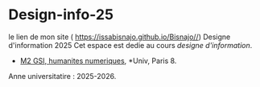 # Design-info-25

le lien de mon site ( https://issabisnajo.github.io/Bisnajo//)
Designe d'information 2025
Cet espace est dedie au cours *designe d'information*.
* [M2 GSI, humanites numeriques]( https://issabisnajo.github.io/Bisnajo/), *Univ, Paris 8.

Anne universitatire : 2025-2026.
 
 

